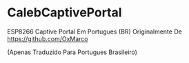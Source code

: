 # CalebCaptivePortal
ESP8266 Captive Portal Em Portugues (BR)
Originalmente De https://github.com/OxMarco

(Apenas Traduzido Para Portugues Brasileiro)
